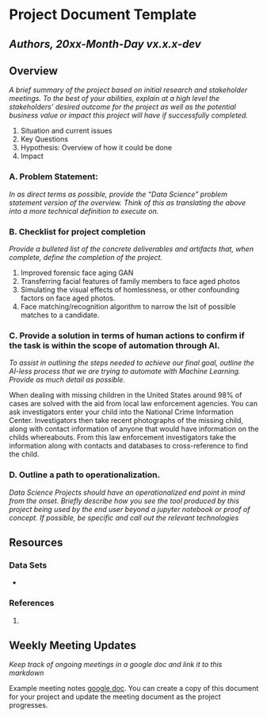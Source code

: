 # Project Document Template

## _Authors,  20xx-Month-Day vx.x.x-dev_


## Overview

_A brief summary of the project based on initial research and stakeholder meetings. To the best of your abilities, 
explain at a high level the stakeholders’ desired outcome for the project as well as the potential business value or 
impact this project will have if successfully completed._



1. Situation and current issues
2. Key Questions
3. Hypothesis: Overview of how it could be done
4. Impact


### A. Problem Statement: 

_In as direct terms as possible, provide the “Data Science” problem statement version of the overview. Think of this as 
translating the above into a more technical definition to execute on._


### B. Checklist for project completion

_Provide a bulleted list of the concrete deliverables and artifacts that, when complete, define the completion of the
 project._



1. Improved forensic face aging GAN
2. Transferring facial features of family members to face aged photos
3. Simulating the visual effects of homlessness, or other confounding factors on face aged photos.
4. Face matching/recognition algorithm to narrow the lsit of possible matches to a candidate.


### C. Provide a solution in terms of human actions to confirm if the task is within the scope of automation through AI. 

_To assist in outlining the steps needed to achieve our final goal, outline the AI-less process that we are trying to 
automate with Machine Learning. Provide as much detail as possible._

When dealing with missing children in the United States around 98% of cases are solved with the aid from local law enforcement agencies. You can ask investigators enter your child into the National Crime Information Center. Investigators then take recent photographs of the missing child, along with contact information of anyone that would have information on the childs whereabouts. From this law enforcement investigators take the information along with contacts and databases to cross-reference to find the child. 

### D. Outline a path to operationalization.

_Data Science Projects should have an operationalized end point in mind from the onset. Briefly describe how you see the tool
 produced by this project being used by the end user beyond a jupyter notebook or proof of concept. If possible, be specific and
 call out the relevant technologies_


## Resources


### Data Sets


*   


### References



1. 


## Weekly Meeting Updates

_Keep track of ongoing meetings in a google doc and link it to this markdown_

Example meeting notes [google doc](https://docs.google.com/document/d/1EQbzWQMvNOFHZhj7xVXqPxkXgTaWG6kHKtYo5y-USVo/edit?usp=sharing). You can create a copy of this document for your project and update the meeting document as the project progresses.
